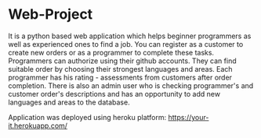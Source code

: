 # Web-Project

It is a python based web application which helps beginner programmers as well as experienced ones to find a job.
You can register as a customer to create new orders or as a programmer to complete these tasks.
Programmers can authorize using their github accounts. They can find suitable order by choosing their strongest languages and areas.
Each programmer has his rating - assessments from customers after order completion.
There is also an admin user who is checking programmer's and customer order's descriptions and has an opportunity to add new languages and areas to the database.

Application was deployed using heroku platform: https://your-it.herokuapp.com/
